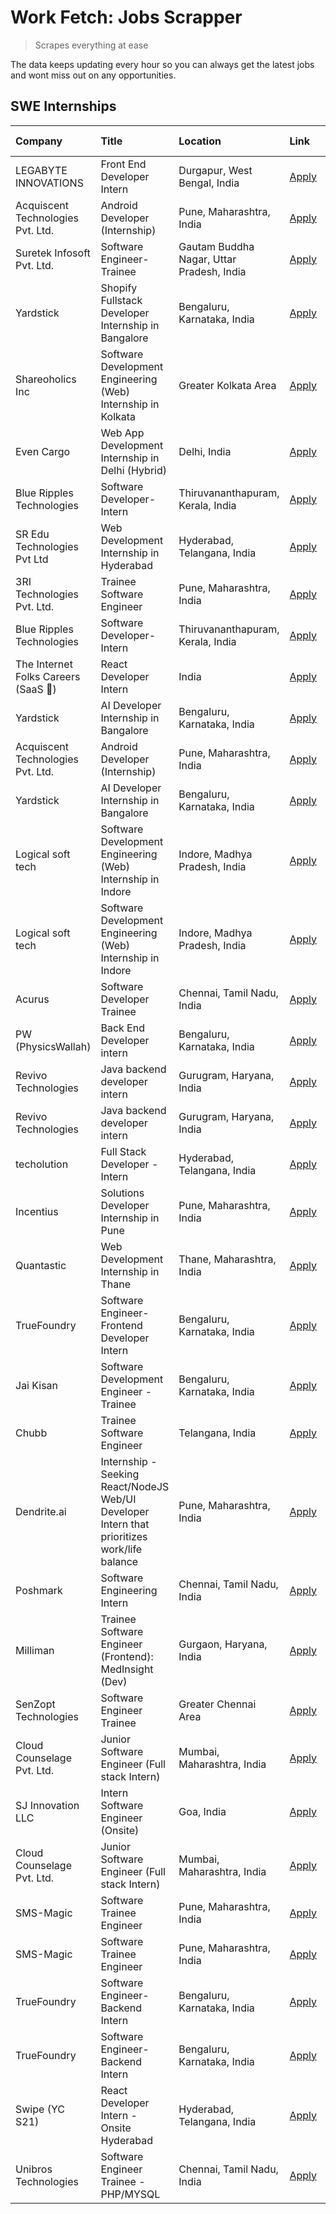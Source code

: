 # Work Fetch: Jobs Scrapper
> Scrapes everything at ease

The data keeps updating every hour so you can always get the latest jobs and wont miss out on any opportunities.

## SWE Internships
<!--START_SECTION:workfetch-->
| Company                             | Title                                                                                        | Location                                  | Link                                                                                                                                                                                                                                                                                                          | Date Posted   |
|:------------------------------------|:---------------------------------------------------------------------------------------------|:------------------------------------------|:--------------------------------------------------------------------------------------------------------------------------------------------------------------------------------------------------------------------------------------------------------------------------------------------------------------|:--------------|
| LEGABYTE INNOVATIONS                | Front End  Developer Intern                                                                  | Durgapur, West Bengal, India              | [Apply](https://in.linkedin.com/jobs/view/front-end-developer-intern-at-legabyte-innovations-3918718185?position=43&pageNum=0&refId=sS2cHVCwSk9cecraO%2BeIzA%3D%3D&trackingId=jJAPqooykBltGyBrP%2B%2BMGQ%3D%3D&trk=public_jobs_jserp-result_search-card)                                                      | 2024-05-06    |
| Acquiscent Technologies Pvt. Ltd.   | Android Developer (Internship)                                                               | Pune, Maharashtra, India                  | [Apply](https://in.linkedin.com/jobs/view/android-developer-internship-at-acquiscent-technologies-pvt-ltd-3917774887?position=60&pageNum=0&refId=sS2cHVCwSk9cecraO%2BeIzA%3D%3D&trackingId=reO6ynK7AJiMeFZ0gPKppA%3D%3D&trk=public_jobs_jserp-result_search-card)                                             | 2024-05-05    |
| Suretek Infosoft Pvt. Ltd.          | Software Engineer-Trainee                                                                    | Gautam Buddha Nagar, Uttar Pradesh, India | [Apply](https://in.linkedin.com/jobs/view/software-engineer-trainee-at-suretek-infosoft-pvt-ltd-3916999948?position=36&pageNum=0&refId=sS2cHVCwSk9cecraO%2BeIzA%3D%3D&trackingId=eNxBcIcJhHMhnM6ryDJCPw%3D%3D&trk=public_jobs_jserp-result_search-card)                                                       | 2024-05-04    |
| Yardstick                           | Shopify Fullstack Developer Internship in Bangalore                                          | Bengaluru, Karnataka, India               | [Apply](https://in.linkedin.com/jobs/view/shopify-fullstack-developer-internship-in-bangalore-at-yardstick-3917652092?position=39&pageNum=0&refId=sS2cHVCwSk9cecraO%2BeIzA%3D%3D&trackingId=fOKDdmf5vpJ6BEFbPmARig%3D%3D&trk=public_jobs_jserp-result_search-card)                                            | 2024-05-04    |
| Shareoholics Inc                    | Software Development Engineering (Web) Internship in Kolkata                                 | Greater Kolkata Area                      | [Apply](https://in.linkedin.com/jobs/view/software-development-engineering-web-internship-in-kolkata-at-shareoholics-inc-3917065308?position=3&pageNum=0&refId=sS2cHVCwSk9cecraO%2BeIzA%3D%3D&trackingId=OTsMyQeVk4W4qPD639dokA%3D%3D&trk=public_jobs_jserp-result_search-card)                               | 2024-05-03    |
| Even Cargo                          | Web App Development Internship in Delhi (Hybrid)                                             | Delhi, India                              | [Apply](https://in.linkedin.com/jobs/view/web-app-development-internship-in-delhi-hybrid-at-even-cargo-3916399733?position=54&pageNum=0&refId=sS2cHVCwSk9cecraO%2BeIzA%3D%3D&trackingId=HYPebjQ%2Befsu%2B1Tk%2BCQR7g%3D%3D&trk=public_jobs_jserp-result_search-card)                                          | 2024-05-02    |
| Blue Ripples Technologies           | Software Developer- Intern                                                                   | Thiruvananthapuram, Kerala, India         | [Apply](https://in.linkedin.com/jobs/view/software-developer-intern-at-blue-ripples-technologies-3913669644?position=30&pageNum=0&refId=sS2cHVCwSk9cecraO%2BeIzA%3D%3D&trackingId=gAJkVuULsTTcuqOz0nmNQA%3D%3D&trk=public_jobs_jserp-result_search-card)                                                      | 2024-05-01    |
| SR Edu Technologies Pvt Ltd         | Web Development Internship in Hyderabad                                                      | Hyderabad, Telangana, India               | [Apply](https://in.linkedin.com/jobs/view/web-development-internship-in-hyderabad-at-sr-edu-technologies-pvt-ltd-3915582854?position=38&pageNum=0&refId=sS2cHVCwSk9cecraO%2BeIzA%3D%3D&trackingId=uwSg3eWhv6Je3dfzhaiVOA%3D%3D&trk=public_jobs_jserp-result_search-card)                                      | 2024-05-01    |
| 3RI Technologies Pvt. Ltd.          | Trainee Software Engineer                                                                    | Pune, Maharashtra, India                  | [Apply](https://in.linkedin.com/jobs/view/trainee-software-engineer-at-3ri-technologies-pvt-ltd-3912869178?position=56&pageNum=0&refId=sS2cHVCwSk9cecraO%2BeIzA%3D%3D&trackingId=x7mWV3vhL5RJ%2Fnx0bfwcVw%3D%3D&trk=public_jobs_jserp-result_search-card)                                                     | 2024-05-01    |
| Blue Ripples Technologies           | Software Developer- Intern                                                                   | Thiruvananthapuram, Kerala, India         | [Apply](https://in.linkedin.com/jobs/view/software-developer-intern-at-blue-ripples-technologies-3913669644?position=5&pageNum=2&refId=fYf6OsOgsczRDWLt62FOYQ%3D%3D&trackingId=GPHLcbaXGzPkJ0rOCGQRVw%3D%3D&trk=public_jobs_jserp-result_search-card)                                                         | 2024-05-01    |
| The Internet Folks Careers (SaaS 🚀) | React Developer Intern                                                                       | India                                     | [Apply](https://in.linkedin.com/jobs/view/react-developer-intern-at-the-internet-folks-careers-saas-%F0%9F%9A%80-3911499052?position=59&pageNum=0&refId=sS2cHVCwSk9cecraO%2BeIzA%3D%3D&trackingId=%2FF836uDkK%2FuMJoE%2BhVJgXQ%3D%3D&trk=public_jobs_jserp-result_search-card)                                | 2024-04-29    |
| Yardstick                           | AI Developer Internship in Bangalore                                                         | Bengaluru, Karnataka, India               | [Apply](https://in.linkedin.com/jobs/view/ai-developer-internship-in-bangalore-at-yardstick-3912040150?position=31&pageNum=0&refId=sS2cHVCwSk9cecraO%2BeIzA%3D%3D&trackingId=mIcKmKQQEIMhaB29v9kzbA%3D%3D&trk=public_jobs_jserp-result_search-card)                                                           | 2024-04-26    |
| Acquiscent Technologies Pvt. Ltd.   | Android Developer (Internship)                                                               | Pune, Maharashtra, India                  | [Apply](https://in.linkedin.com/jobs/view/android-developer-internship-at-acquiscent-technologies-pvt-ltd-3909395375?position=51&pageNum=0&refId=sS2cHVCwSk9cecraO%2BeIzA%3D%3D&trackingId=SxAT14zvV5oENHahqDHxew%3D%3D&trk=public_jobs_jserp-result_search-card)                                             | 2024-04-26    |
| Yardstick                           | AI Developer Internship in Bangalore                                                         | Bengaluru, Karnataka, India               | [Apply](https://in.linkedin.com/jobs/view/ai-developer-internship-in-bangalore-at-yardstick-3912040150?position=6&pageNum=2&refId=fYf6OsOgsczRDWLt62FOYQ%3D%3D&trackingId=hIfqV3LB2gSGQA2kIyaQOQ%3D%3D&trk=public_jobs_jserp-result_search-card)                                                              | 2024-04-26    |
| Logical soft tech                   | Software Development Engineering (Web) Internship in Indore                                  | Indore, Madhya Pradesh, India             | [Apply](https://in.linkedin.com/jobs/view/software-development-engineering-web-internship-in-indore-at-logical-soft-tech-3911339813?position=27&pageNum=0&refId=sS2cHVCwSk9cecraO%2BeIzA%3D%3D&trackingId=ddghLgsCTAax9cWTTsqLVQ%3D%3D&trk=public_jobs_jserp-result_search-card)                              | 2024-04-25    |
| Logical soft tech                   | Software Development Engineering (Web) Internship in Indore                                  | Indore, Madhya Pradesh, India             | [Apply](https://in.linkedin.com/jobs/view/software-development-engineering-web-internship-in-indore-at-logical-soft-tech-3911339813?position=2&pageNum=2&refId=fYf6OsOgsczRDWLt62FOYQ%3D%3D&trackingId=WxecnRE26CkJqwJjArzdsg%3D%3D&trk=public_jobs_jserp-result_search-card)                                 | 2024-04-25    |
| Acurus                              | Software Developer Trainee                                                                   | Chennai, Tamil Nadu, India                | [Apply](https://in.linkedin.com/jobs/view/software-developer-trainee-at-acurus-3907363844?position=23&pageNum=0&refId=sS2cHVCwSk9cecraO%2BeIzA%3D%3D&trackingId=BKGihXQSX80Tk%2Be3PoSVUg%3D%3D&trk=public_jobs_jserp-result_search-card)                                                                      | 2024-04-23    |
| PW (PhysicsWallah)                  | Back End Developer intern                                                                    | Bengaluru, Karnataka, India               | [Apply](https://in.linkedin.com/jobs/view/back-end-developer-intern-at-pw-physicswallah-3907293630?position=21&pageNum=0&refId=sS2cHVCwSk9cecraO%2BeIzA%3D%3D&trackingId=si5%2FS7L%2Bozqt4aab9YPeCw%3D%3D&trk=public_jobs_jserp-result_search-card)                                                           | 2024-04-22    |
| Revivo Technologies                 | Java backend developer intern                                                                | Gurugram, Haryana, India                  | [Apply](https://in.linkedin.com/jobs/view/java-backend-developer-intern-at-revivo-technologies-3906034446?position=34&pageNum=0&refId=sS2cHVCwSk9cecraO%2BeIzA%3D%3D&trackingId=%2Ba3NAQ%2BX8TxDSEbPCfG%2Bkw%3D%3D&trk=public_jobs_jserp-result_search-card)                                                  | 2024-04-19    |
| Revivo Technologies                 | Java backend developer intern                                                                | Gurugram, Haryana, India                  | [Apply](https://in.linkedin.com/jobs/view/java-backend-developer-intern-at-revivo-technologies-3906034446?position=9&pageNum=2&refId=fYf6OsOgsczRDWLt62FOYQ%3D%3D&trackingId=tZkkUe0S9iLpMOc2R%2BFosw%3D%3D&trk=public_jobs_jserp-result_search-card)                                                         | 2024-04-19    |
| techolution                         | Full Stack Developer - Intern                                                                | Hyderabad, Telangana, India               | [Apply](https://in.linkedin.com/jobs/view/full-stack-developer-intern-at-techolution-3904814977?position=37&pageNum=0&refId=sS2cHVCwSk9cecraO%2BeIzA%3D%3D&trackingId=XFPw%2BUPtWITEVktb12Ys9g%3D%3D&trk=public_jobs_jserp-result_search-card)                                                                | 2024-04-18    |
| Incentius                           | Solutions Developer Internship in Pune                                                       | Pune, Maharashtra, India                  | [Apply](https://in.linkedin.com/jobs/view/solutions-developer-internship-in-pune-at-incentius-3904329499?position=15&pageNum=0&refId=sS2cHVCwSk9cecraO%2BeIzA%3D%3D&trackingId=hV8L%2BdZ4NBtkYPSR8PjbzA%3D%3D&trk=public_jobs_jserp-result_search-card)                                                       | 2024-04-17    |
| Quantastic                          | Web Development Internship in Thane                                                          | Thane, Maharashtra, India                 | [Apply](https://in.linkedin.com/jobs/view/web-development-internship-in-thane-at-quantastic-3888221292?position=57&pageNum=0&refId=sS2cHVCwSk9cecraO%2BeIzA%3D%3D&trackingId=dN9PwUghODs3xfaIXsNC3A%3D%3D&trk=public_jobs_jserp-result_search-card)                                                           | 2024-04-08    |
| TrueFoundry                         | Software Engineer- Frontend Developer Intern                                                 | Bengaluru, Karnataka, India               | [Apply](https://in.linkedin.com/jobs/view/software-engineer-frontend-developer-intern-at-truefoundry-3887320206?position=19&pageNum=0&refId=sS2cHVCwSk9cecraO%2BeIzA%3D%3D&trackingId=b22BTsyb%2BhD7ox9vLeiuwQ%3D%3D&trk=public_jobs_jserp-result_search-card)                                                | 2024-04-05    |
| Jai Kisan                           | Software Development Engineer - Trainee                                                      | Bengaluru, Karnataka, India               | [Apply](https://in.linkedin.com/jobs/view/software-development-engineer-trainee-at-jai-kisan-3913911193?position=25&pageNum=0&refId=sS2cHVCwSk9cecraO%2BeIzA%3D%3D&trackingId=GbNE46tVv39QfxPPyq6hvA%3D%3D&trk=public_jobs_jserp-result_search-card)                                                          | 2024-04-04    |
| Chubb                               | Trainee Software Engineer                                                                    | Telangana, India                          | [Apply](https://in.linkedin.com/jobs/view/trainee-software-engineer-at-chubb-3909641440?position=24&pageNum=0&refId=sS2cHVCwSk9cecraO%2BeIzA%3D%3D&trackingId=NFqGwejvKClpcY%2FMpuOn9w%3D%3D&trk=public_jobs_jserp-result_search-card)                                                                        | 2024-03-30    |
| Dendrite.ai                         | Internship - Seeking React/NodeJS Web/UI Developer Intern that prioritizes work/life balance | Pune, Maharashtra, India                  | [Apply](https://in.linkedin.com/jobs/view/internship-seeking-react-nodejs-web-ui-developer-intern-that-prioritizes-work-life-balance-at-dendrite-ai-3853583200?position=41&pageNum=0&refId=sS2cHVCwSk9cecraO%2BeIzA%3D%3D&trackingId=I%2FDeMxuCepAqlHvgtvlurg%3D%3D&trk=public_jobs_jserp-result_search-card) | 2024-03-12    |
| Poshmark                            | Software Engineering Intern                                                                  | Chennai, Tamil Nadu, India                | [Apply](https://in.linkedin.com/jobs/view/software-engineering-intern-at-poshmark-3846946793?position=49&pageNum=0&refId=sS2cHVCwSk9cecraO%2BeIzA%3D%3D&trackingId=JLILSG5mBXrcsEv8XbygrQ%3D%3D&trk=public_jobs_jserp-result_search-card)                                                                     | 2024-03-05    |
| Milliman                            | Trainee Software Engineer (Frontend): MedInsight (Dev)                                       | Gurgaon, Haryana, India                   | [Apply](https://in.linkedin.com/jobs/view/trainee-software-engineer-frontend-medinsight-dev-at-milliman-3792874280?position=7&pageNum=0&refId=sS2cHVCwSk9cecraO%2BeIzA%3D%3D&trackingId=t7kwBw140nPJwABJKkbQIA%3D%3D&trk=public_jobs_jserp-result_search-card)                                                | 2024-03-01    |
| SenZopt Technologies                | Software Engineer Trainee                                                                    | Greater Chennai Area                      | [Apply](https://in.linkedin.com/jobs/view/software-engineer-trainee-at-senzopt-technologies-3827688781?position=40&pageNum=0&refId=sS2cHVCwSk9cecraO%2BeIzA%3D%3D&trackingId=SKOpepERWjSBYmVHJeZdzg%3D%3D&trk=public_jobs_jserp-result_search-card)                                                           | 2024-02-12    |
| Cloud Counselage Pvt. Ltd.          | Junior Software Engineer (Full stack Intern)                                                 | Mumbai, Maharashtra, India                | [Apply](https://in.linkedin.com/jobs/view/junior-software-engineer-full-stack-intern-at-cloud-counselage-pvt-ltd-3803132814?position=32&pageNum=0&refId=sS2cHVCwSk9cecraO%2BeIzA%3D%3D&trackingId=IgvDjvA9foEbK097srwA1A%3D%3D&trk=public_jobs_jserp-result_search-card)                                      | 2024-01-11    |
| SJ Innovation LLC                   | Intern Software Engineer (Onsite)                                                            | Goa, India                                | [Apply](https://in.linkedin.com/jobs/view/intern-software-engineer-onsite-at-sj-innovation-llc-3799959011?position=53&pageNum=0&refId=sS2cHVCwSk9cecraO%2BeIzA%3D%3D&trackingId=9m0KcheVhxIcWN5%2Fmh7Nmw%3D%3D&trk=public_jobs_jserp-result_search-card)                                                      | 2024-01-11    |
| Cloud Counselage Pvt. Ltd.          | Junior Software Engineer (Full stack Intern)                                                 | Mumbai, Maharashtra, India                | [Apply](https://in.linkedin.com/jobs/view/junior-software-engineer-full-stack-intern-at-cloud-counselage-pvt-ltd-3803132814?position=7&pageNum=2&refId=fYf6OsOgsczRDWLt62FOYQ%3D%3D&trackingId=YI%2BvcK1VAiorP7RmKQGC%2Fg%3D%3D&trk=public_jobs_jserp-result_search-card)                                     | 2024-01-11    |
| SMS-Magic                           | Software Trainee Engineer                                                                    | Pune, Maharashtra, India                  | [Apply](https://in.linkedin.com/jobs/view/software-trainee-engineer-at-sms-magic-3761409781?position=33&pageNum=0&refId=sS2cHVCwSk9cecraO%2BeIzA%3D%3D&trackingId=7p5z6JxPYCZcksJVWjJH%2BQ%3D%3D&trk=public_jobs_jserp-result_search-card)                                                                    | 2023-11-16    |
| SMS-Magic                           | Software Trainee Engineer                                                                    | Pune, Maharashtra, India                  | [Apply](https://in.linkedin.com/jobs/view/software-trainee-engineer-at-sms-magic-3761409781?position=8&pageNum=2&refId=fYf6OsOgsczRDWLt62FOYQ%3D%3D&trackingId=jbNGz3ai7Za7ezSDF54kwQ%3D%3D&trk=public_jobs_jserp-result_search-card)                                                                         | 2023-11-16    |
| TrueFoundry                         | Software Engineer-Backend Intern                                                             | Bengaluru, Karnataka, India               | [Apply](https://in.linkedin.com/jobs/view/software-engineer-backend-intern-at-truefoundry-3779508170?position=35&pageNum=0&refId=sS2cHVCwSk9cecraO%2BeIzA%3D%3D&trackingId=gVh3kX8azJnVjV9VPMEovg%3D%3D&trk=public_jobs_jserp-result_search-card)                                                             | 2023-11-10    |
| TrueFoundry                         | Software Engineer-Backend Intern                                                             | Bengaluru, Karnataka, India               | [Apply](https://in.linkedin.com/jobs/view/software-engineer-backend-intern-at-truefoundry-3779508170?position=10&pageNum=2&refId=fYf6OsOgsczRDWLt62FOYQ%3D%3D&trackingId=TFtf1riZGp26msC3behWXg%3D%3D&trk=public_jobs_jserp-result_search-card)                                                               | 2023-11-10    |
| Swipe (YC S21)                      | React Developer Intern - Onsite Hyderabad                                                    | Hyderabad, Telangana, India               | [Apply](https://in.linkedin.com/jobs/view/react-developer-intern-onsite-hyderabad-at-swipe-yc-s21-3737600089?position=46&pageNum=0&refId=sS2cHVCwSk9cecraO%2BeIzA%3D%3D&trackingId=7eRkbF5qLzVZo4TnB40i7Q%3D%3D&trk=public_jobs_jserp-result_search-card)                                                     | 2023-10-13    |
| Unibros Technologies                | Software Engineer Trainee - PHP/MYSQL                                                        | Chennai, Tamil Nadu, India                | [Apply](https://in.linkedin.com/jobs/view/software-engineer-trainee-php-mysql-at-unibros-technologies-3656599241?position=42&pageNum=0&refId=sS2cHVCwSk9cecraO%2BeIzA%3D%3D&trackingId=Upm0wsdZh59DGEAwxVms4Q%3D%3D&trk=public_jobs_jserp-result_search-card)                                                 | 2023-06-12    |
<!--END_SECTION:workfetch-->

